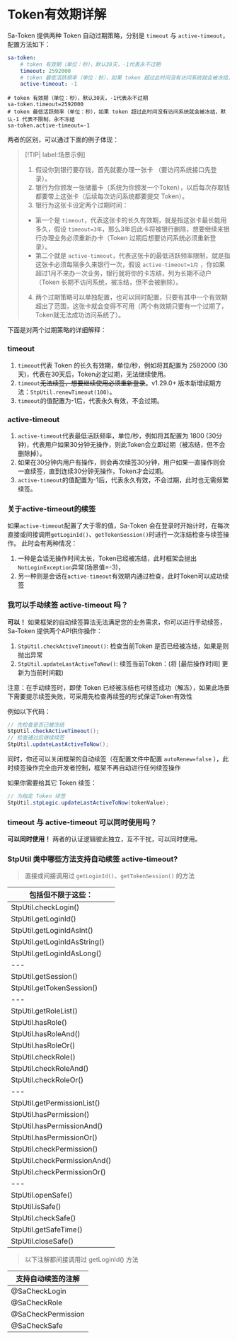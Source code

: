 # Token有效期详解

<!-- 本篇介绍Token有效期的详细用法 -->

Sa-Token 提供两种 Token 自动过期策略，分别是 `timeout` 与 `active-timeout`，配置方法如下：

<!---------------------------- tabs:start ---------------------------->
<!------------- tab:yaml 风格  ------------->
``` yaml
sa-token: 
	# token 有效期（单位：秒），默认30天，-1代表永不过期 
	timeout: 2592000
	# token 最低活跃频率（单位：秒），如果 token 超过此时间没有访问系统就会被冻结，默认-1 代表不限制，永不冻结
	active-timeout: -1
```
<!------------- tab:properties 风格  ------------->
``` properties
# token 有效期（单位：秒），默认30天，-1代表永不过期 
sa-token.timeout=2592000
# token 最低活跃频率（单位：秒），如果 token 超过此时间没有访问系统就会被冻结，默认-1 代表不限制，永不冻结
sa-token.active-timeout=-1
```
<!---------------------------- tabs:end ---------------------------->


两者的区别，可以通过下面的例子体现：

> [!TIP| label:场景示例] 
> 1. 假设你到银行要存钱，首先就要办理一张卡 （要访问系统接口先登录）。
> 2. 银行为你颁发一张储蓄卡（系统为你颁发一个Token），以后每次存取钱都要带上这张卡（后续每次访问系统都要提交 Token）。
> 3. 银行为这张卡设定两个过期时间：
> 	- 第一个是 `timeout`，代表这张卡的长久有效期，就是指这张卡最长能用多久，假设 `timeout=3年`，那么3年后此卡将被银行删除，想要继续来银行办理业务必须重新办卡（Token 过期后想要访问系统必须重新登录）。
> 	- 第二个就是 `active-timeout`，代表这张卡的最低活跃频率限制，就是指这张卡必须每隔多久来银行一次，假设 `active-timeout=1月` ，你如果超过1月不来办一次业务，银行就将你的卡冻结，列为长期不动户（Token 长期不访问系统，被冻结，但不会被删除）。
> 4. 两个过期策略可以单独配置，也可以同时配置，只要有其中一个有效期超出了范围，这张卡就会变得不可用（两个有效期只要有一个过期了，Token就无法成功访问系统了）。

下面是对两个过期策略的详细解释：

### timeout
1. `timeout`代表 Token 的长久有效期，单位/秒，例如将其配置为 2592000 (30天)，代表在30天后，Token必定过期，无法继续使用。
2. `timeout`~~无法续签，想要继续使用必须重新登录~~。v1.29.0+ 版本新增续期方法：`StpUtil.renewTimeout(100)`。
3. `timeout`的值配置为-1后，代表永久有效，不会过期。


### active-timeout
1. `active-timeout`代表最低活跃频率，单位/秒，例如将其配置为 1800 (30分钟)，代表用户如果30分钟无操作，则此Token会立即过期（被冻结，但不会删除掉）。
2. 如果在30分钟内用户有操作，则会再次续签30分钟，用户如果一直操作则会一直续签，直到连续30分钟无操作，Token才会过期。
3. `active-timeout`的值配置为-1后，代表永久有效，不会过期，此时也无需频繁续签。


### 关于active-timeout的续签
如果`active-timeout`配置了大于零的值，Sa-Token 会在登录时开始计时，在每次直接或间接调用`getLoginId()`、`getTokenSession()`时进行一次冻结检查与续签操作。
此时会有两种情况：
1. 一种是会话无操作时间太长，Token已经被冻结，此时框架会抛出`NotLoginException`异常(场景值=-3)，
2. 另一种则是会话在`active-timeout`有效期内通过检查，此时Token可以成功续签 


### 我可以手动续签 active-timeout 吗？
**可以！**
如果框架的自动续签算法无法满足您的业务需求，你可以进行手动续签，Sa-Token 提供两个API供你操作：
1. `StpUtil.checkActiveTimeout()`: 检查当前Token 是否已经被冻结，如果是则抛出异常
2. `StpUtil.updateLastActiveToNow()`: 续签当前Token：(将 [最后操作时间] 更新为当前时间戳) 

注意：在手动续签时，即使 Token 已经被冻结也可续签成功（解冻），如果此场景下需要提示续签失败，可采用先检查再续签的形式保证Token有效性 

例如以下代码：
``` java
// 先检查是否已被冻结
StpUtil.checkActiveTimeout();
// 检查通过后继续续签
StpUtil.updateLastActiveToNow();
```

同时，你还可以关闭框架的自动续签（在配置文件中配置 `autoRenew=false` ），此时续签操作完全由开发者控制，框架不再自动进行任何续签操作

如果你需要给其它 Token 续签：

``` java
// 为指定 Token 续签 
StpUtil.stpLogic.updateLastActiveToNow(tokenValue);
```


### timeout 与 active-timeout 可以同时使用吗？
**可以同时使用！** 
两者的认证逻辑彼此独立，互不干扰，可以同时使用。


### StpUtil 类中哪些方法支持自动续签 active-timeout? 
> 直接或间接调用过 `getLoginId()`、`getTokenSession()` 的方法

| 包括但不限于这些： |
|---|
| StpUtil.checkLogin() |
| StpUtil.getLoginId() |
| StpUtil.getLoginIdAsInt() |
| StpUtil.getLoginIdAsString() |
| StpUtil.getLoginIdAsLong() |
|---|
| StpUtil.getSession() |
| StpUtil.getTokenSession() |
|---|
| StpUtil.getRoleList() |
| StpUtil.hasRole() |
| StpUtil.hasRoleAnd() |
| StpUtil.hasRoleOr() |
| StpUtil.checkRole() |
| StpUtil.checkRoleAnd() |
| StpUtil.checkRoleOr() |
|---|
| StpUtil.getPermissionList() |
| StpUtil.hasPermission() |
| StpUtil.hasPermissionAnd() |
| StpUtil.hasPermissionOr() |
| StpUtil.checkPermission() |
| StpUtil.checkPermissionAnd() |
| StpUtil.checkPermissionOr() |
|---|
| StpUtil.openSafe() |
| StpUtil.isSafe() |
| StpUtil.checkSafe() |
| StpUtil.getSafeTime() |
| StpUtil.closeSafe() |

> 以下注解都间接调用过 getLoginId() 方法

| 支持自动续签的注解 |
|---|
| @SaCheckLogin      |
| @SaCheckRole       |
| @SaCheckPermission |
| @SaCheckSafe       |
